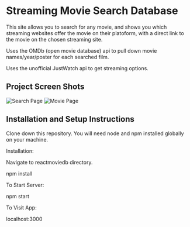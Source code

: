 <h1>Streaming Movie Search Database</h1>

This site allows you to search for any movie, and shows you which streaming
websites offer the movie on their platoform, with a direct link to the movie
on the chosen streaming site.


Uses the OMDb (open movie database) api to pull down movie names/year/poster 
for each searched film.

Uses the unofficial JustWatch api to get streaming options.

<h2>Project Screen Shots</h2>

<img src="../images/screenshot1.png" alt="Search Page">

<img src="" alt="Movie Page">

<h2>Installation and Setup Instructions</h2>

Clone down this repository. You will need node and npm installed globally on your machine.

Installation:

Navigate to reactmoviedb directory.

npm install

To Start Server:

npm start

To Visit App:

localhost:3000